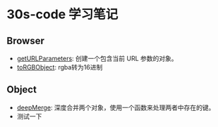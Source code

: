 # 30s-code 学习笔记

## Browser
- [getURLParameters](Js/Browser/getURLParameters.md): 创建一个包含当前 URL 参数的对象。
- [toRGBObject](Js/Browser/toRGBObject.md): rgba转为16进制

## Object
- [deepMerge](Js/Object/deepMerge.md): 深度合并两个对象，使用一个函数来处理两者中存在的键。
- 测试一下